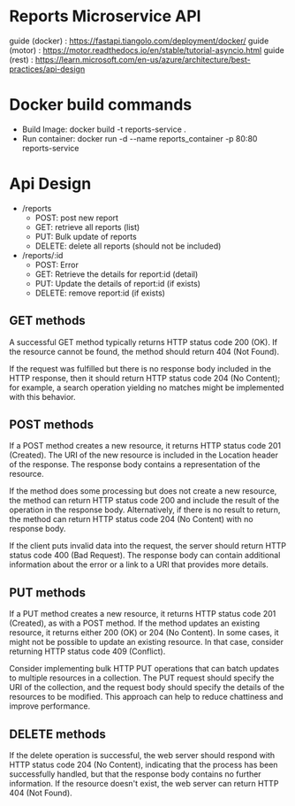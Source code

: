 # Reports Microservice API

guide (docker)  : https://fastapi.tiangolo.com/deployment/docker/
guide (motor)   : https://motor.readthedocs.io/en/stable/tutorial-asyncio.html
guide (rest)    : https://learn.microsoft.com/en-us/azure/architecture/best-practices/api-design

# Docker build commands
- Build Image: docker build -t reports-service .
- Run container: docker run -d --name reports_container -p 80:80 reports-service

# Api Design
- /reports
    - POST: post new report
    - GET: retrieve all reports (list)
    - PUT: Bulk update of reports
    - DELETE: delete all reports (should not be included)
- /reports/:id
    - POST: Error
    - GET: Retrieve the details for report:id (detail)
    - PUT: Update the details of report:id (if exists)
    - DELETE: remove report:id (if exists)


## GET methods
A successful GET method typically returns HTTP status code 200 (OK). If the resource cannot be found, the method should return 404 (Not Found).

If the request was fulfilled but there is no response body included in the HTTP response, then it should return HTTP status code 204 (No Content); for example, a search operation yielding no matches might be implemented with this behavior.

## POST methods
If a POST method creates a new resource, it returns HTTP status code 201 (Created). The URI of the new resource is included in the Location header of the response. The response body contains a representation of the resource.

If the method does some processing but does not create a new resource, the method can return HTTP status code 200 and include the result of the operation in the response body. Alternatively, if there is no result to return, the method can return HTTP status code 204 (No Content) with no response body.

If the client puts invalid data into the request, the server should return HTTP status code 400 (Bad Request). The response body can contain additional information about the error or a link to a URI that provides more details.

## PUT methods
If a PUT method creates a new resource, it returns HTTP status code 201 (Created), as with a POST method. If the method updates an existing resource, it returns either 200 (OK) or 204 (No Content). In some cases, it might not be possible to update an existing resource. In that case, consider returning HTTP status code 409 (Conflict).

Consider implementing bulk HTTP PUT operations that can batch updates to multiple resources in a collection. The PUT request should specify the URI of the collection, and the request body should specify the details of the resources to be modified. This approach can help to reduce chattiness and improve performance.


## DELETE methods
If the delete operation is successful, the web server should respond with HTTP status code 204 (No Content), indicating that the process has been successfully handled, but that the response body contains no further information. If the resource doesn't exist, the web server can return HTTP 404 (Not Found).